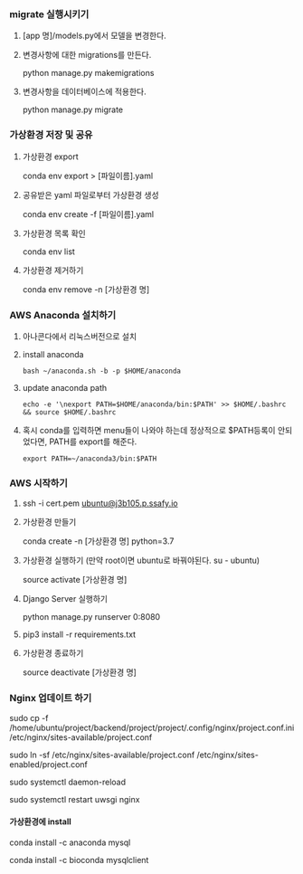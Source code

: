 ### migrate 실행시키기

1. [app 명]/models.py에서 모델을 변경한다.

2. 변경사항에 대한 migrations를 만든다.

   python manage.py makemigrations

3. 변경사항을 데이터베이스에 적용한다.

   python manage.py migrate

### 가상환경 저장 및 공유

1. 가상환경 export

   conda env export > [파일이름].yaml

2. 공유받은 yaml 파일로부터 가상환경 생성

   conda env create -f [파일이름].yaml

3. 가상환경 목록 확인

   conda env list

4. 가상환경 제거하기

   conda env remove -n [가상환경 명]

### AWS Anaconda 설치하기

1. 아나콘다에서 리눅스버전으로 설치

2. install anaconda

   ```
   bash ~/anaconda.sh -b -p $HOME/anaconda
   ```

3. update anaconda path

   ```
   echo -e '\nexport PATH=$HOME/anaconda/bin:$PATH' >> $HOME/.bashrc && source $HOME/.bashrc
   ```

4. 혹시 conda를 입력하면 menu들이 나와야 하는데 정상적으로 $PATH등록이 안되었다면, PATH를 export를 해준다.

   ```
   export PATH=~/anaconda3/bin:$PATH
   ```

### AWS 시작하기

1. ssh -i cert.pem ubuntu@j3b105.p.ssafy.io

2. 가상환경 만들기

   conda create -n [가상환경 명] python=3.7

3. 가상환경 실행하기 (만약 root이면 ubuntu로 바꿔야된다. su - ubuntu)

   source activate [가상환경 명]

4. Django Server 실행하기

   python manage.py  runserver 0:8080

5. pip3 install -r requirements.txt

6. 가상환경 종료하기

   source deactivate [가상환경 명]

### Nginx 업데이트 하기

sudo cp -f /home/ubuntu/project/backend/project/project/.config/nginx/project.conf.ini /etc/nginx/sites-available/project.conf

sudo ln -sf /etc/nginx/sites-available/project.conf /etc/nginx/sites-enabled/project.conf

sudo systemctl daemon-reload

sudo systemctl restart uwsgi nginx

#### 가상환경에 install

conda install -c anaconda mysql

conda install -c bioconda mysqlclient